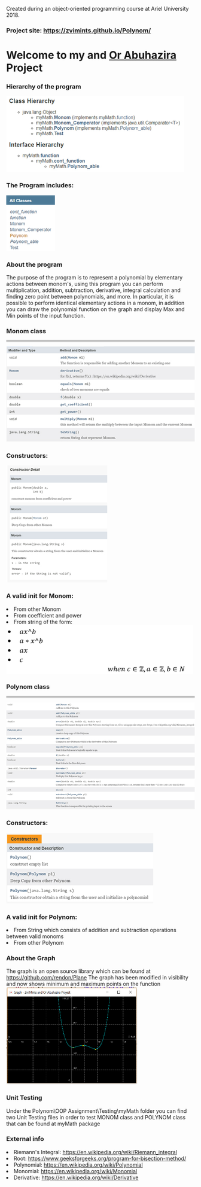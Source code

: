 Created during an object-oriented programming course at Ariel University 2018.
<h3>Project site: <a href="https://zvimints.github.io/Polynom/">https://zvimints.github.io/Polynom/</a></h3>
<h1>Welcome to my and <a href="https://github.com/orabu103">Or Abuhazira</a> Project</h1>
<h3>Hierarchy of the program</h3>
<img src="./img/Hierarchy.jpg">
<h3>The Program includes:</h3>
<img src="./img/AllClasses.jpg">
<h3>About the program</h3>
The purpose of the program is to represent a polynomial by elementary actions between monom's,
using this program you can perform multiplication, addition, subtraction, derivative,
integral calculation and finding zero point between polynomials, and more.
In particular, it is possible to perform identical elementary actions in a monom, 
in addition you can draw the polynomial function on the graph and display Max and Min points of the input function.
<h3>Monom class</h3>
<hr>
<img src="./img/Monom.jpg">
<h3>Constructors:</h3>
<img src="./img/Monom_Constructors.jpg">
<h3>A valid init for Monom:</h3>
<list>
<li>From other Monom</li>
<li>From coefficient and power</li>
<li>From string of the form:</li>
<img src="./img/Monom_valid.jpg" width="500px" height="130px">
</list>
<h3>Polynom class</h3>
<hr>
<img src="./img/Polynom.jpg">
<h3>Constructors:</h3>
<img src="./img/Polynom_Constructors.jpg">
<h3>A valid init for Polynom:</h3>
<list>
<li>From String which consists of addition and subtraction operations between valid monoms</li>
<li>From other Polynom</li>
</list>
<h3>About the Graph</h3>
The graph is an open source library which can be found at <a href="https://github.com/rendon/Plane">https://github.com/rendon/Plane</a>
The graph has been modified in visibility and now shows minimum and maximum points on the function
<br>
<img src="./img/Graph.jpg" width="350" height="260">
<h3>Unit Testing</h3>
Under the Polynom\OOP Assignment\Testing\myMath folder you can find two Unit Testing files in order to test MONOM class and POLYNOM class that can be found at myMath package
<h3>External info</h3>
<list>
<li>Riemann's Integral: <a href="https://en.wikipedia.org/wiki/Riemann_integral">https://en.wikipedia.org/wiki/Riemann_integral</a></li>
<li>Root: <a href="https://www.geeksforgeeks.org/program-for-bisection-method/"> https://www.geeksforgeeks.org/program-for-bisection-method/</a></li>
<li>Polynomial: <a href="https://en.wikipedia.org/wiki/Polynomial">https://en.wikipedia.org/wiki/Polynomial</a></li>
<li>Monomial: <a href="https://en.wikipedia.org/wiki/Monomial">https://en.wikipedia.org/wiki/Monomial</a></li>
<li>Derivative: <a href="https://en.wikipedia.org/wiki/Derivative">https://en.wikipedia.org/wiki/Derivative</a></li>
</list>



